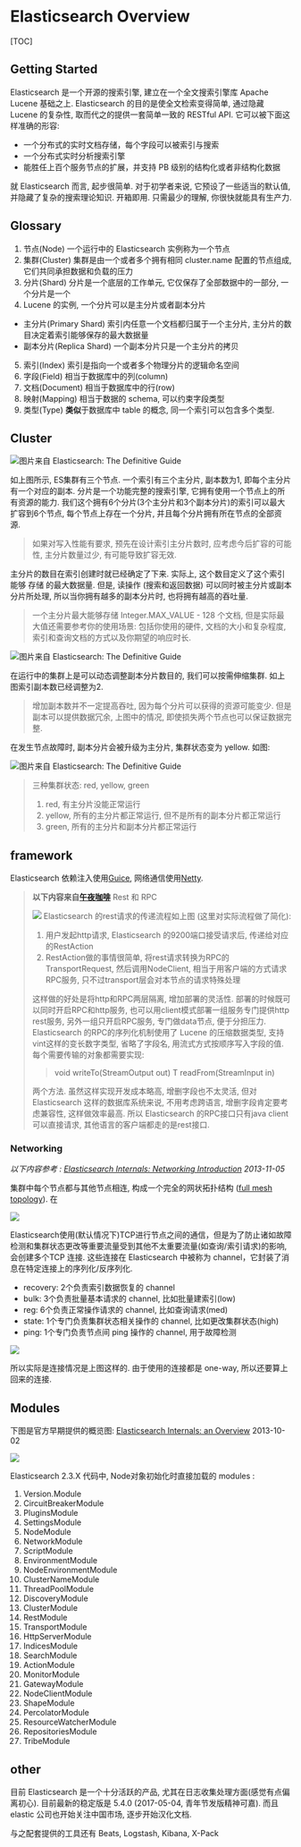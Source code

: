 # Elasticsearch Overview

[TOC]

## Getting Started

Elasticsearch 是一个开源的搜索引擎, 建立在一个全文搜索引擎库 Apache Lucene 基础之上. Elasticsearch 的目的是使全文检索变得简单, 通过隐藏 Lucene 的复杂性, 取而代之的提供一套简单一致的 RESTful API. 它可以被下面这样准确的形容:

+ 一个分布式的实时文档存储，每个字段可以被索引与搜索
+ 一个分布式实时分析搜索引擎
+ 能胜任上百个服务节点的扩展，并支持 PB 级别的结构化或者非结构化数据

就 Elasticsearch 而言, 起步很简单. 对于初学者来说, 它预设了一些适当的默认值, 并隐藏了复杂的搜索理论知识. 开箱即用. 只需最少的理解, 你很快就能具有生产力.

## Glossary

1. 节点(Node) 一个运行中的 Elasticsearch 实例称为一个节点
2. 集群(Cluster) 集群是由一个或者多个拥有相同 cluster.name 配置的节点组成, 它们共同承担数据和负载的压力
3. 分片(Shard) 分片是一个底层的工作单元, 它仅保存了全部数据中的一部分, 一个分片是一个
4. Lucene 的实例, 一个分片可以是主分片或者副本分片
  + 主分片(Primary Shard) 索引内任意一个文档都归属于一个主分片, 主分片的数目决定着索引能够保存的最大数据量
  + 副本分片(Replica Shard) 一个副本分片只是一个主分片的拷贝
5. 索引(Index) 索引是指向一个或者多个物理分片的逻辑命名空间
6. 字段(Field) 相当于数据库中的列(column)
7. 文档(Document)  相当于数据库中的行(row)
8. 映射(Mapping) 相当于数据的 schema, 可以约束字段类型
9. 类型(Type) **类似**于数据库中 table 的概念, 同一个索引可以包含多个类型.

## Cluster

![图片来自 Elasticsearch: The Definitive Guide](../img/elasticsearch/01-overview/0101.png)

如上图所示, ES集群有三个节点. 一个索引有三个主分片, 副本数为1, 即每个主分片有一个对应的副本. 分片是一个功能完整的搜索引擎, 它拥有使用一个节点上的所有资源的能力. 我们这个拥有6个分片(3个主分片和3个副本分片)的索引可以最大扩容到6个节点, 每个节点上存在一个分片, 并且每个分片拥有所在节点的全部资源.

> 如果对写入性能有要求, 预先在设计索引主分片数时, 应考虑今后扩容的可能性, 主分片数量过少, 有可能导致扩容无效.

主分片的数目在索引创建时就已经确定了下来. 实际上, 这个数目定义了这个索引能够 存储 的最大数据量. 但是, 读操作 (搜索和返回数据) 可以同时被主分片或副本分片所处理, 所以当你拥有越多的副本分片时, 也将拥有越高的吞吐量.

> 一个主分片最大能够存储 Integer.MAX_VALUE - 128 个文档, 但是实际最大值还需要参考你的使用场景: 包括你使用的硬件, 文档的大小和复杂程度, 索引和查询文档的方式以及你期望的响应时长.

![图片来自 Elasticsearch: The Definitive Guide](../img/elasticsearch/01-overview/0102.png)

在运行中的集群上是可以动态调整副本分片数目的, 我们可以按需伸缩集群.  如上图索引副本数已经调整为2.

> 增加副本数并不一定提高吞吐, 因为每个分片可以获得的资源可能变少. 但是副本可以提供数据冗余, 上图中的情况, 即使损失两个节点也可以保证数据完整.

在发生节点故障时, 副本分片会被升级为主分片, 集群状态变为 yellow. 如图:

![图片来自 Elasticsearch: The Definitive Guide](../img/elasticsearch/01-overview/0103.png)

> 三种集群状态: red, yellow, green
> 1. red, 有主分片没能正常运行
> 2. yellow, 所有的主分片都正常运行, 但不是所有的副本分片都正常运行
> 3. green, 所有的主分片和副本分片都正常运行

## framework

Elasticsearch 依赖注入使用[Guice](https://github.com/google/guice), 网络通信使用[Netty](https://github.com/netty/netty).

> **以下内容来自[午夜咖啡](http://jolestar.com)**
> Rest 和 RPC
>
> ![](../img/elasticsearch/01-overview//elasticsearch-rest.jpg)
> Elasticsearch 的rest请求的传递流程如上图 (这里对实际流程做了简化):
>
> 1. 用户发起http请求, Elasticsearch 的9200端口接受请求后, 传递给对应的RestAction
> 2. RestAction做的事情很简单, 将rest请求转换为RPC的TransportRequest, 然后调用NodeClient, 相当于用客户端的方式请求RPC服务, 只不过transport层会对本节点的请求特殊处理
>
> 这样做的好处是将http和RPC两层隔离, 增加部署的灵活性. 部署的时候既可以同时开启RPC和http服务, 也可以用client模式部署一组服务专门提供http rest服务, 另外一组只开启RPC服务, 专门做data节点, 便于分担压力.
> Elasticsearch 的RPC的序列化机制使用了 Lucene 的压缩数据类型, 支持vint这样的变长数字类型, 省略了字段名, 用流式方式按顺序写入字段的值. 每个需要传输的对象都需要实现:
> > void writeTo(StreamOutput out) 
> > T readFrom(StreamInput in) 
>
> 两个方法. 虽然这样实现开发成本略高, 增删字段也不太灵活, 但对 Elasticsearch 这样的数据库系统来说, 不用考虑跨语言, 增删字段肯定要考虑兼容性, 这样做效率最高. 所以 Elasticsearch 的RPC接口只有java client可以直接请求, 其他语言的客户端都走的是rest接口.

### Networking

*以下内容参考 : [Elasticsearch Internals: Networking Introduction](https://www.elastic.co/blog/found-elasticsearch-networking) 2013-11-05*

集群中每个节点都与其他节点相连, 构成一个完全的网状拓扑结构 ([full mesh topology](https://en.wikipedia.org/wiki/Network_topology#Mesh)). 在

![](../img/elasticsearch/01-overview/0104.png)

Elasticsearch使用(默认情况下)TCP进行节点之间的通信，但是为了防止诸如故障检测和集群状态更改等重要流量受到其他不太重要流量(如查询/索引请求)的影响, 会创建多个TCP 连接. 这些连接在 Elasticsearch 中被称为 channel，它封装了消息在特定连接上的序列化/反序列化.

+ recovery: 2个负责索引数据恢复的 channel
+ bulk: 3个负责批量基本请求的 channel, 比如批量建索引(low)
+ reg: 6个负责正常操作请求的 channel, 比如查询请求(med)
+ state: 1个专门负责集群状态相关操作的 channel, 比如更改集群状态(high)
+ ping: 1个专门负责节点间 ping 操作的 channel, 用于故障检测

![](../img/elasticsearch/01-overview/0105.png)

所以实际是连接情况是上图这样的. 由于使用的连接都是 one-way, 所以还要算上回来的连接.

## Modules

下图是官方早期提供的概览图: [Elasticsearch Internals: an Overview](https://www.elastic.co/blog/found-elasticsearch-internals) 2013-10-02

![](../img/elasticsearch/01-overview/0106.png)

Elasticsearch 2.3.X 代码中, Node对象初始化时直接加载的 modules :

1. Version.Module
2. CircuitBreakerModule
3. PluginsModule
4. SettingsModule
5. NodeModule
6. NetworkModule
7. ScriptModule
8. EnvironmentModule
9. NodeEnvironmentModule
10. ClusterNameModule
11. ThreadPoolModule
12. DiscoveryModule
13. ClusterModule
14. RestModule
15. TransportModule
16. HttpServerModule
17. IndicesModule
18. SearchModule
19. ActionModule
20. MonitorModule
21. GatewayModule
22. NodeClientModule
23. ShapeModule
24. PercolatorModule
25. ResourceWatcherModule
26. RepositoriesModule
27. TribeModule


## other

目前 Elasticsearch 是一个十分活跃的产品, 尤其在日志收集处理方面(感觉有点偏离初心). 目前最新的稳定版是 5.4.0 (2017-05-04, 青年节发版精神可嘉). 而且 elastic 公司也开始关注中国市场, 逐步开始汉化文档.

与之配套提供的工具还有 Beats, Logstash, Kibana, X-Pack